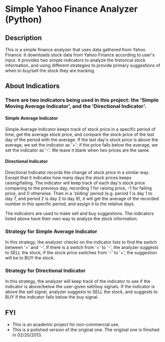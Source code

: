 # Simple Yahoo Finance Analyzer (Python)
## Description
This is a simple finance analyzer that uses data gathered from Yahoo Finance. It downloads stock data from Yahoo Finance according to user's input. It provides two simple indicators to analyze the historical stock information, and using different strategies to provide primary suggestions of when to buy/sell the stock they are tracking.

## About Indicatiors
### There are two indicators being used in this project: the 'Simple Moving Average Indicator', and the 'Directional Indicator'. 
#### Simple Average Indicator 
Simple Average Indicator keeps track of stock price in a specific period of time, get the average stock price, and compare the stock price of the last day of the period with the average. If the last day's stock price is above the average, we set the indicator as '+'; if the price falls below the average, we set the indicator as '-'. We leave it blank when two prices are the same.

#### Directional Indicator
Directional Indicator records the change of stock price in a similar way. Except that it indicates how many days the stock prices keeps raising/failing. The indicator will keep track of each day's stock price comparing to the previous day, recording 1 for raising price, -1 for failing price, and 0 otherwise. Then in a 'sliding' period (e.g. period 1 is day 1 to day 7, and period 2 is day 2 to day 8), it will get the average of the recorded number in this specific period, and assign it to the relative days.

The indicators are used to make sell and buy suggestions. The indicators listed above have their own way to analyze the stock information.

### Strategy for Simple Average Indicator
In this strategy, the analyzer checks on the indicator lists to find the switch between '+' and '-'. If there is a switch from '+' to '-', the analyzer suggests to SELL the stock; if the stock price switches from '-' to '+', the suggestion will be to BUY the stock.

### Strategy for Directional Indicator
In this strategy, the analyzer will keep track of the indicator to see if the indicator is above/below the user-given sell/buy signals. If the indicator is above the sell signal, analyzer suggests to SELL the stock, and suggests to BUY if the indicator falls below the buy signal.


## FYI
- This is an academic project for non-commercial use.
- This is a polished version of the original one. The original one is finished in 02/20/2013.
